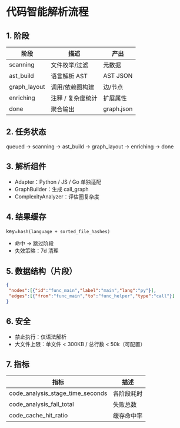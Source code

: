 # 代码智能解析流程

## 1. 阶段

| 阶段 | 描述 | 产出 |
|------|------|------|
| scanning | 文件枚举/过滤 | 元数据 |
| ast_build | 语言解析 AST | AST JSON |
| graph_layout | 调用/依赖图构建 | 边/节点 |
| enriching | 注释 / 复杂度统计 | 扩展属性 |
| done | 聚合输出 | graph.json |

## 2. 任务状态

queued → scanning → ast_build → graph_layout → enriching → done

## 3. 解析组件

- Adapter：Python / JS / Go 单独适配
- GraphBuilder：生成 call_graph
- ComplexityAnalyzer：评估圈复杂度

## 4. 结果缓存

key=`hash(language + sorted_file_hashes)`

- 命中 → 跳过阶段
- 失效策略：7d 清理

## 5. 数据结构（片段）

```json
{
 "nodes":[{"id":"func_main","label":"main","lang":"py"}],
 "edges":[{"from":"func_main","to":"func_helper","type":"call"}]
}
```

## 6. 安全

- 禁止执行：仅语法解析
- 大文件上限：单文件 < 300KB / 总行数 < 50k（可配置）

## 7. 指标

| 指标 | 描述 |
|------|------|
| code_analysis_stage_time_seconds | 各阶段耗时 |
| code_analysis_fail_total | 失败总数 |
| code_cache_hit_ratio | 缓存命中率 |
